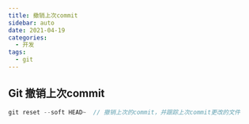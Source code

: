```yaml
---
title: 撤销上次commit
sidebar: auto
date: 2021-04-19
categories:
  - 开发
tags:
  - git
---
```


## Git 撤销上次commit

```javascript
git reset --soft HEAD~  // 撤销上次的commit，并跟踪上次commit更改的文件 
```

